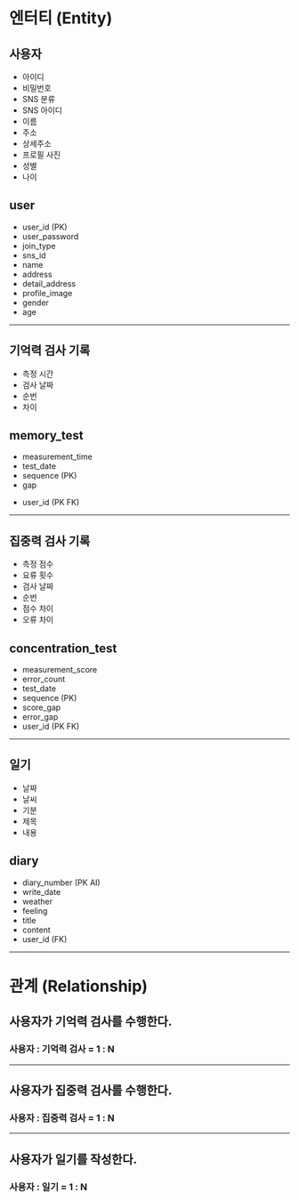 # 엔터티 (Entity)
## 사용자
- 아이디 
- 비밀번호
- SNS 분류
- SNS 아이디
- 이름
- 주소
- 상세주소
- 프로필 사진
- 성별
- 나이

## user
- user_id (PK)
- user_password
- join_type
- sns_id
- name
- address
- detail_address
- profile_image
- gender
- age

---

## 기억력 검사 기록
- 측정 시간
- 검사 날짜
- 순번
- 차이

## memory_test
- measurement_time
- test_date
- sequence (PK)
- gap
<!--? 연산을 어디서 할것인지 고민을 해야한다. -->
<!--? SQL 이나 웹 사이트 제작시도 연산을 할 수 있다. -->
<!--? 삽입이 많은가 조회가 많은가를 잘 생각하며 작성해야한다.(효율성을 위해) -->
- user_id (PK FK)
<!--! 복합키 PK / (순번, 유저아이디) 또는 (날짜, 유저아이디) 조합으로 복합키를 만들 수 있다. -->

---

## 집중력 검사 기록
- 측정 점수
- 요류 횟수
- 검사 날짜
- 순번
- 점수 차이
- 오류 차이

## concentration_test
- measurement_score
- error_count
- test_date
- sequence (PK)
- score_gap
- error_gap
- user_id (PK FK)
<!--! 복합키 PK / 순번, 유저아이디 조합으로 복합키를 만들 수 있다. -->
 
---

## 일기
- 날짜
- 날씨
- 기분
- 제목
- 내용

## diary
- diary_number (PK AI)
- write_date
- weather
- feeling
- title
- content
- user_id (FK)
<!--? 댓글, 공감이라는 기능을 추가한다는 것을 염두하고 작성한다. -->
<!--? TEXT 는 UNIQUE지정이 불가능하다. -->
<!--? 복합키로 날짜, 사용자 아이디로 하루에 한번만 쓰기로 제한을 둔다면 복합키로 두는 것이 가능하다. -->
<!--? 댓글과 공감은 user_id 즉 사용자가 댓글을 작성하고 공감을 누르는 것이다. -->
<!--? 하나의 diary에 여러명이 공감을 누를수 있기에 N:M의 관계로 관계테이블이 만들어진다. -->
<!--! 관계형 DBMS 는 되도록이면 복합키 사용을 자제하도록 한다! -->
<!--! diary_number처럼 독립적이고 새로운 PK를 작성하여 만들어 준다. -->

---

# 관계 (Relationship)
## 사용자가 기억력 검사를 수행한다.
### 사용자 : 기억력 검사 = 1 : N
---
## 사용자가 집중력 검사를 수행한다.
### 사용자 : 집중력 검사 = 1 : N
---
## 사용자가 일기를 작성한다.
### 사용자 : 일기 = 1 : N


